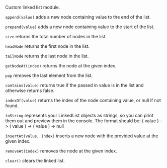 Custom linked list module.

`append(value)` adds a new node containing value to the end of the list.

`prepend(value)` adds a new node containing value to the start of the list.

`size` returns the total number of nodes in the list.

`headNode` returns the first node in the list.

`tailNode` returns the last node in the list.

`getNodeAt(index)` returns the node at the given index.

`pop` removes the last element from the list.

`contains(value)` returns true if the passed in value is in the list and otherwise returns false.

`indexOf(value)` returns the index of the node containing value, or null if not found.

`toString` represents your LinkedList objects as strings, so you can print them out and preview them in the console.
The format should be: ( value ) -> ( value ) -> ( value ) -> null

`insertAt(value, index)` inserts a new node with the provided value at the given index.

`removeAt(index)` removes the node at the given index.

`clear()` clears the linked list.